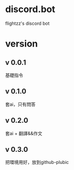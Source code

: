 # discord.bot
flightzz's discord bot
# version
## v 0.0.1 
基礎指令
## v 0.1.0 
套ai，只有問答
## v 0.2.0 
套ai + 翻譯&&作文

## v 0.3.0 
把環境用好，放到github-plubic

